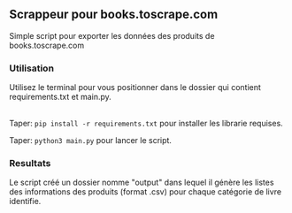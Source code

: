 <h2> Scrappeur pour books.toscrape.com </h2>
Simple script pour exporter les données des produits de books.toscrape.com

<h3> Utilisation </h3>
Utilisez le terminal pour vous positionner dans le dossier qui contient requirements.txt et main.py.<br><br>

Taper: ```pip install -r requirements.txt``` pour installer les librarie requises.

Taper: ```python3 main.py``` pour lancer le script.

<h3> Resultats </h3>
Le script créé un dossier nomme "output" dans lequel il génère les listes des informations des produits (format .csv) pour chaque catégorie de livre identifie.
